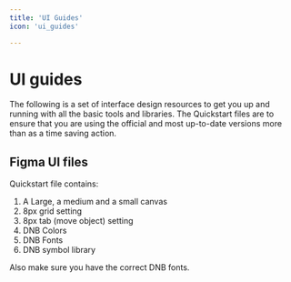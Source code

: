 ```yaml
---
title: 'UI Guides'
icon: 'ui_guides'

---
```


# UI guides

The following is a set of interface design resources to get you up and running with all the basic tools and libraries. The Quickstart files are to ensure that you are using the official and most up-to-date versions more than as a time saving action.

## Figma UI files

Quickstart file contains:

1.  A Large, a medium and a small canvas
2.  8px grid setting
3.  8px tab (move object) setting
4.  DNB Colors
5.  DNB Fonts
6.  DNB symbol library

Also make sure you have the correct DNB fonts.
